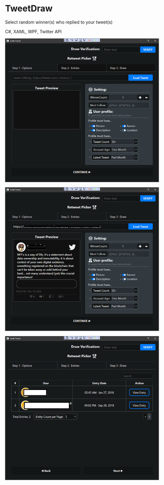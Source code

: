 # TweetDraw
Select random winner(s) who replied to your tweet(s)

C#, XAML, WPF, Twitter API

![Screenshot](TweetDraw.png)

![Screenshot](TweetDraw-pg1.png)

![Screenshot](TweetDraw-pg2.png)
